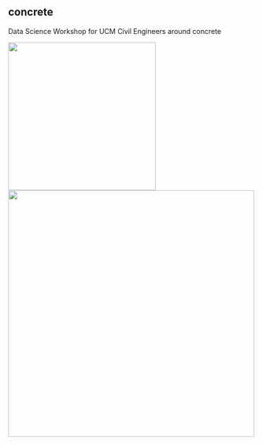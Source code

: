 ## concrete
Data Science Workshop for UCM Civil Engineers around concrete

<img width=300 src="https://yt3.googleusercontent.com/2nEwxci_dpQAM7C_M04I4hUIgI8zdHqsSmY-BzSr2jUePvO5N32tEiGXojqiDjsyijUZzC4mWjQ=s900-c-k-c0x00ffffff-no-rj">

<img width=500 src="https://static.dezeen.com/uploads/2021/06/carbon-neutral-concrete-feature_dezeen_2364_col_1.jpg">
